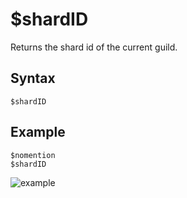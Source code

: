 # $shardID
Returns the shard id of the current guild.

## Syntax
```
$shardID
```

## Example
```
$nomention
$shardID
```
![example](https://user-images.githubusercontent.com/95774950/162153099-4fb1bf14-44de-4f7c-b5d6-604f43ab76aa.png)
  
